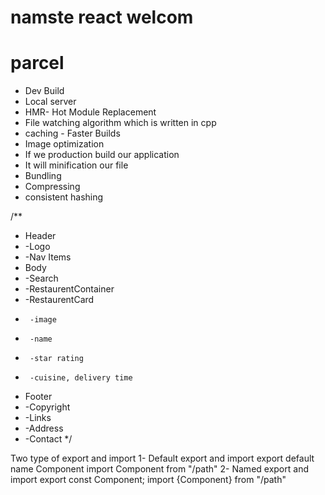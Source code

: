 # namste react welcom 

# parcel
- Dev Build
- Local server
- HMR- Hot Module Replacement
- File watching algorithm which is written in cpp  
- caching - Faster Builds
- Image optimization
- If we production build our application 
 - It will minification our file
 - Bundling
 - Compressing
- consistent hashing


/**
 * Header
 *  -Logo
 *  -Nav Items
 * Body
 *  -Search
 *  -RestaurentContainer
 *    -RestaurentCard
 *      -image
 *      -name
 *      -star rating
 *      -cuisine, delivery time
 * Footer
 *  -Copyright
 *  -Links
 *  -Address
 *  -Contact
 */



 Two type of export and import 
 1- Default export and import 
    export default name Component
    import Component from "/path"
 2- Named export and import
    export const Component;
    import {Component} from "/path" 